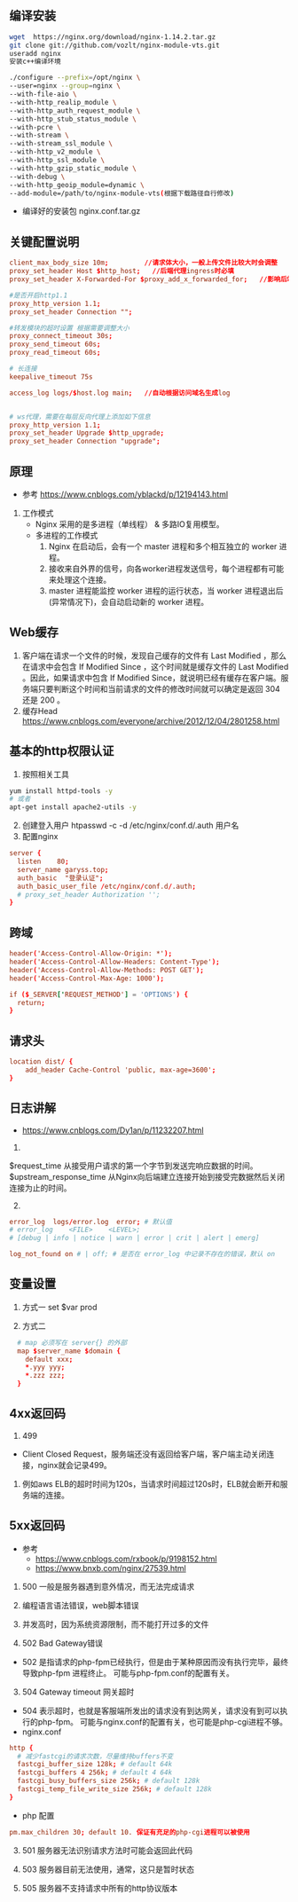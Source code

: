 
## 编译安装
```bash
wget  https://nginx.org/download/nginx-1.14.2.tar.gz
git clone git://github.com/vozlt/nginx-module-vts.git
useradd nginx
安装c++编译环境

./configure --prefix=/opt/nginx \
--user=nginx --group=nginx \
--with-file-aio \
--with-http_realip_module \
--with-http_auth_request_module \
--with-http_stub_status_module \
--with-pcre \
--with-stream \
--with-stream_ssl_module \
--with-http_v2_module \
--with-http_ssl_module \
--with-http_gzip_static_module \
--with-debug \
--with-http_geoip_module=dynamic \
--add-module=/path/to/nginx-module-vts(根据下载路径自行修改)
```
- 编译好的安装包 nginx.conf.tar.gz
## 关键配置说明
```conf
client_max_body_size 10m;         //请求体大小，一般上传文件比较大时会调整
proxy_set_header Host $http_host;   //后端代理ingress时必填
proxy_set_header X-Forwarded-For $proxy_add_x_forwarded_for;   //影响后端能否获取真实客户端ip

#是否开启http1.1
proxy_http_version 1.1;
proxy_set_header Connection "";

#转发模块的超时设置 根据需要调整大小
proxy_connect_timeout 30s;
proxy_send_timeout 60s;
proxy_read_timeout 60s;

# 长连接
keepalive_timeout 75s

access_log logs/$host.log main;   //自动根据访问域名生成log


# ws代理，需要在每层反向代理上添加如下信息
proxy_http_version 1.1;
proxy_set_header Upgrade $http_upgrade;
proxy_set_header Connection "upgrade";

```
## 原理
- 参考 https://www.cnblogs.com/yblackd/p/12194143.html
1. 工作模式
    - Nginx 采用的是多进程（单线程） & 多路IO复用模型。 
    - 多进程的工作模式
        1. Nginx 在启动后，会有一个 master 进程和多个相互独立的 worker 进程。
        2. 接收来自外界的信号，向各worker进程发送信号，每个进程都有可能来处理这个连接。
        3. master 进程能监控 worker 进程的运行状态，当 worker 进程退出后(异常情况下)，会自动启动新的 worker 进程。

## Web缓存
1. 客户端在请求一个文件的时候，发现自己缓存的文件有 Last Modified ，那么在请求中会包含 If Modified Since ，这个时间就是缓存文件的 Last Modified 。因此，如果请求中包含 If Modified Since，就说明已经有缓存在客户端。服务端只要判断这个时间和当前请求的文件的修改时间就可以确定是返回 304 还是 200 。
2. 缓存Head https://www.cnblogs.com/everyone/archive/2012/12/04/2801258.html

## 基本的http权限认证
1. 按照相关工具
```bash
yum install httpd-tools -y 
# 或者
apt-get install apache2-utils -y
```

2. 创建登入用户
htpasswd -c -d /etc/nginx/conf.d/.auth 用户名
3. 配置nginx
```conf
server {
  listen    80; 
  server_name garyss.top;
  auth_basic  "登录认证";
  auth_basic_user_file /etc/nginx/conf.d/.auth;
  # proxy_set_header Authorization '';
}
```

## 跨域
```conf
header('Access-Control-Allow-Origin: *');
header('Access-Control-Allow-Headers: Content-Type');
header('Access-Control-Allow-Methods: POST GET');
header('Access-Control-Max-Age: 1000');

if ($_SERVER['REQUEST_METHOD'] = 'OPTIONS') {
  return;
}
```

## 请求头
```conf
location dist/ {
	add_header Cache-Control 'public, max-age=3600';
}

```

## 日志讲解
- https://www.cnblogs.com/Dy1an/p/11232207.html
1. 
$request_time 从接受用户请求的第一个字节到发送完响应数据的时间。
$upstream_response_time 从Nginx向后端建立连接开始到接受完数据然后关闭连接为止的时间。

2. 
```conf
error_log  logs/error.log  error; # 默认值
# error_log    <FILE>    <LEVEL>;
# [debug | info | notice | warn | error | crit | alert | emerg]

log_not_found on # | off; # 是否在 error_log 中记录不存在的错误，默认 on
```
## 变量设置
1. 方式一
set $var prod

2. 方式二
```conf
  # map 必须写在 server{} 的外部
  map $server_name $domain {
    default xxx;
    *.yyy yyy;
    *.zzz zzz;
  } 
```

## 4xx返回码
1. 499
  - Client Closed Request，服务端还没有返回给客户端，客户端主动关闭连接，nginx就会记录499。
  1. 例如aws ELB的超时时间为120s，当请求时间超过120s时，ELB就会断开和服务端的连接。
## 5xx返回码
- 参考 
  - https://www.cnblogs.com/rxbook/p/9198152.html
  - https://www.bnxb.com/nginx/27539.html

1. 500 一般是服务器遇到意外情况，而无法完成请求
  1. 编程语言语法错误，web脚本错误
  2. 并发高时，因为系统资源限制，而不能打开过多的文件

2. 502 Bad Gateway错误
  - 502 是指请求的php-fpm已经执行，但是由于某种原因而没有执行完毕，最终导致php-fpm 进程终止。 可能与php-fpm.conf的配置有关。
3. 504 Gateway timeout 网关超时
  - 504 表示超时，也就是客服端所发出的请求没有到达网关，请求没有到可以执行的php-fpm。 可能与nginx.conf的配置有关，也可能是php-cgi进程不够。
  - nginx.conf
  ```conf
  http {
    # 减少fastcgi的请求次数，尽量维持buffers不变
    fastcgi_buffer_size 128k; # default 64k
    fastcgi_buffers 4 256k; # default 4 64k
    fastcgi_busy_buffers_size 256k; # default 128k
    fastcgi_temp_file_write_size 256k; # default 128k
  }
  ```
  - php 配置
  ```conf
  pm.max_children 30; default 10. 保证有充足的php-cgi进程可以被使用
  ```
3. 501 服务器无法识别请求方法时可能会返回此代码

4. 503 服务器目前无法使用，通常，这只是暂时状态

5. 505 服务器不支持请求中所有的http协议版本